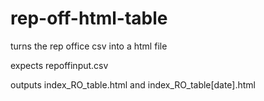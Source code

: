 # rep-off-html-table
turns the rep office csv into a html file

expects repoffinput.csv

outputs index_RO_table.html and index_RO_table[date].html
